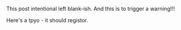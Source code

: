 This post intentional left blank-ish.
And this is to trigger a warning!!!

Here's a tpyo - it should registor.